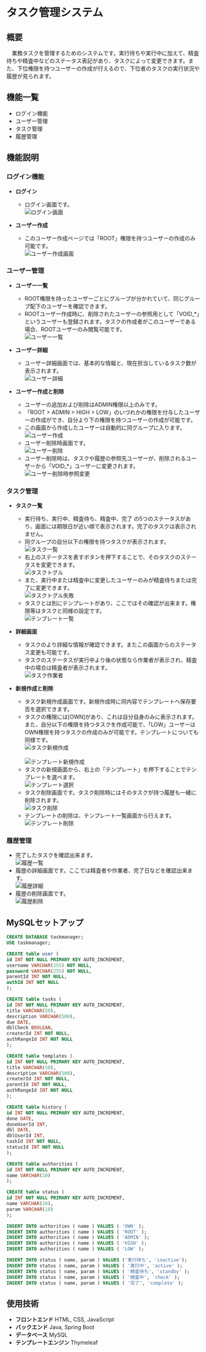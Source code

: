 # タスク管理システム
## 概要
　業務タスクを管理するためのシステムです。実行待ちや実行中に加えて、精査待ちや精査中などのステータス表記があり、タスクによって変更できます。また、下位権限を持つユーザーの作成が行えるので、下位者のタスクの実行状況や履歴が見られます。
## 機能一覧
* ログイン機能
* ユーザー管理
* タスク管理
* 履歴管理

## 機能説明
### ログイン機能
* **ログイン**
  - ログイン画面です。
<br>![ログイン画面](https://github.com/user-attachments/assets/a972715f-5005-4afc-a3e2-e28ba493b0cb)<br>

* **ユーザー作成**
  - このユーザー作成ページでは「ROOT」権限を持つユーザーの作成のみ可能です。
<br>![ユーザー作成画面](https://github.com/user-attachments/assets/616d9f4d-9ce6-4396-b190-a4ddbbb1e4da)<br>


### ユーザー管理
* **ユーザー一覧**
  - ROOT権限を持ったユーザーごとにグループが分かれていて、同じグループ配下のユーザーを確認できます。
  - ROOTユーザー作成時に、削除されたユーザーの参照用として「VOID_*」というユーザーも登録されます。タスクの作成者がこのユーザーである場合、ROOTユーザーのみ閲覧可能です。
<br>![ユーザー一覧](https://github.com/user-attachments/assets/56d5fab1-91b5-4dfb-a604-53a1ddb071f6)<br>


* **ユーザー詳細**
  - ユーザー詳細画面では、基本的な情報と、現在担当しているタスク数が表示されます。
<br>![ユーザー詳細](https://github.com/user-attachments/assets/2275bcc5-6bb8-4437-8d0e-2642cca8b95d)<br>

* **ユーザー作成と削除**
  - ユーザーの追加および削除はADMIN権限以上のみです。
  - 「ROOT > ADMIN > HIGH > LOW」のいづれかの権限を付与したユーザーの作成ができ、自分より下の権限を持つユーザーの作成が可能です。
  - この画面から作成したユーザーは自動的に同グループに入ります。
<br>![ユーザー作成](https://github.com/user-attachments/assets/9b8e0cc7-290b-40b4-844d-1da83ded74ad)<br>
  - ユーザー削除時画面です。
<br>![ユーザー削除](https://github.com/user-attachments/assets/ae1e0d93-7eb0-4ed5-b983-8f90f34a947c)<br>
  - ユーザー削除時は、タスクや履歴の参照先ユーザーが、削除されるユーザーから「VOID_*」ユーザーに変更されます。
<br>![ユーザー削除時参照変更](https://github.com/user-attachments/assets/c2ae3e82-0a8a-4b31-9976-108960d8d5ca)<br>

### タスク管理
* **タスク一覧**
  - 実行待ち、実行中、精査待ち、精査中、完了 の5つのステータスがあり、画面には期限日が近い順で表示されます。完了のタスクは表示されません。
  - 同グループの自分以下の権限を持つタスクが表示されます。
<br>![タスク一覧](https://github.com/user-attachments/assets/f7bed24d-97a0-4cc5-8f35-c14888e63906)<br>
  - 右上のステータスを表すボタンを押下することで、そのタスクのステータスを変更できます。
<br>![タスクトグル](https://github.com/user-attachments/assets/318c7884-db24-4784-8a3f-c1a26210360b)<br>
  - また、実行中または精査中に変更したユーザーのみが精査待ちまたは完了に変更できます。
<br>![タスクトグル失敗](https://github.com/user-attachments/assets/d7c67db4-41ca-418a-b0aa-da08dcf55585)<br>
  - タスクとは別にテンプレートがあり、ここではその確認が出来ます。権限等はタスクと同様の設定です。
<br>![テンプレート一覧](https://github.com/user-attachments/assets/9b0c78d5-0685-4e29-9d56-0b479ea1091c)<br>

* **詳細画面**
  - タスクのより詳細な情報が確認できます。またこの画面からのステータス変更も可能です。
  - タスクのステータスが実行中より後の状態なら作業者が表示され、精査中の場合は精査者が表示されます。
<br>![タスク作業者](https://github.com/user-attachments/assets/8b8d57d3-2194-432a-9176-3b9078a47b10)<br>

* **新規作成と削除**
  - タスク新規作成画面です。新規作成時に同内容でテンプレートへ保存要否を選択できます。
  - タスクの権限には[OWN]があり、これは自分自身のみに表示されます。また、自分以下の権限を持つタスクを作成可能で、「LOW」ユーザーはOWN権限を持つタスクの作成のみが可能です。テンプレートについても同様です。
<br>![タスク新規作成](https://github.com/user-attachments/assets/26f29ad8-219f-4afb-a46f-318ef2172fdc)<br>
<br>![テンプレート新規作成](https://github.com/user-attachments/assets/e51371d3-0f77-4889-965f-5c1b3cc72366)<br>
  - タスクの新規画面から、右上の「テンプレート」を押下することでテンプレートを選べます。
<br>![テンプレート選択](https://github.com/user-attachments/assets/c4021cf7-a09a-42d9-868f-bd51ea5da23e)<br>
  - タスク削除画面です。タスク削除時にはそのタスクが持つ履歴も一緒に削除されます。
<br>![タスク削除](https://github.com/user-attachments/assets/8f893444-a634-4e5f-a507-6de1d59f687d)<br>
  - テンプレートの削除は、テンプレート一覧画面から行えます。
<br>![テンプレート削除](https://github.com/user-attachments/assets/6c7d2d0f-99c3-4a5b-bad1-3a7e1cb46bad)<br>

### 履歴管理
  - 完了したタスクを確認出来ます。
<br>![履歴一覧](https://github.com/user-attachments/assets/62e40c39-3404-4904-af97-3800c878c03f)<br>
  - 履歴の詳細画面です。ここでは精査者や作業者、完了日などを確認出来ます。
<br>![履歴詳細](https://github.com/user-attachments/assets/7dbebce3-a4f5-4c83-a32b-e8e62cdf2270)<br>
  - 履歴の削除画面です。
<br>![履歴削除](https://github.com/user-attachments/assets/6dab7702-1322-4b9d-bf35-5c6d585b4fa2)<br>
 
## MySQLセットアップ
```sql
CREATE DATABASE taskmanager;
USE taskmanager;

CREATE table user (
id INT NOT NULL PRIMARY KEY AUTO_INCREMENT, 
username VARCHAR(255) NOT NULL, 
password VARCHAR(255) NOT NULL, 
parentId INT NOT NULL, 
authId INT NOT NULL
);

CREATE table tasks (
id INT NOT NULL PRIMARY KEY AUTO_INCREMENT, 
title VARCHAR(50), 
description VARCHAR(500), 
due DATE,
dblCheck BOOLEAN,
createrId INT NOT NULL,
authRangeId INT NOT NULL
);

CREATE table templates (
id INT NOT NULL PRIMARY KEY AUTO_INCREMENT, 
title VARCHAR(50), 
description VARCHAR(500), 
createrId INT NOT NULL,
parentId INT NOT NULL,
authRangeId INT NOT NULL
);

CREATE table history (
id INT NOT NULL PRIMARY KEY AUTO_INCREMENT, 
done DATE,
doneUserId INT, 
dbl DATE,
dblUserId INT, 
taskId INT NOT NULL, 
statusId INT NOT NULL
);

CREATE table authorities (
id INT NOT NULL PRIMARY KEY AUTO_INCREMENT, 
name VARCHAR(10)
);

CREATE table status (
id INT NOT NULL PRIMARY KEY AUTO_INCREMENT, 
name VARCHAR(10),
param VARCHAR(10)
);

INSERT INTO authorities ( name ) VALUES ( 'OWN' );
INSERT INTO authorities ( name ) VALUES ( 'ROOT' );
INSERT INTO authorities ( name ) VALUES ( 'ADMIN' );
INSERT INTO authorities ( name ) VALUES ( 'HIGH' );
INSERT INTO authorities ( name ) VALUES ( 'LOW' );

INSERT INTO status ( name, param ) VALUES ('実行待ち', 'inactive');
INSERT INTO status ( name, param ) VALUES ( '実行中', 'active' );
INSERT INTO status ( name, param ) VALUES ( '精査待ち', 'standby' );
INSERT INTO status ( name, param ) VALUES ( '精査中', 'check' );
INSERT INTO status ( name, param ) VALUES ( '完了', 'complete' );
```
## 使用技術
* **フロントエンド** HTML, CSS, JavaScript
* **バックエンド** Java, Spring Boot
* **データベース** MySQL
* **テンプレートエンジン** Thymeleaf
